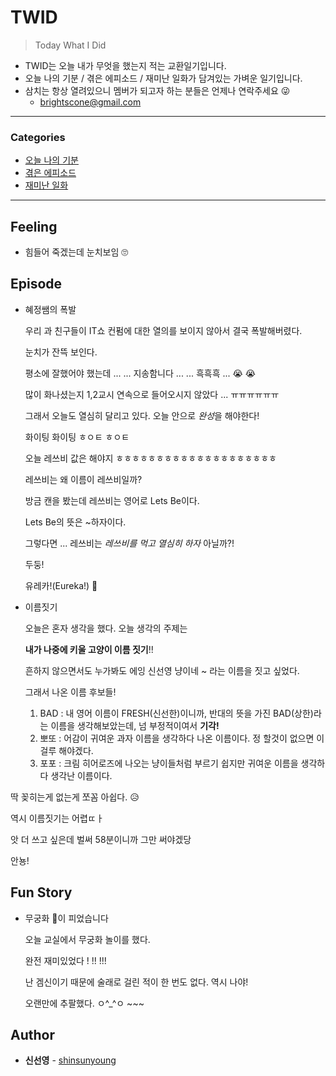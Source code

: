 # TWID

> Today What I Did

- TWID는 오늘 내가 무엇을 했는지 적는 교환일기입니다.
- 오늘 나의 기분 / 겪은 에피소드 / 재미난 일화가 담겨있는 가벼운 일기입니다.
- 삼치는 항상 열려있으니 멤버가 되고자 하는 분들은 언제나 연락주세요 😜
  - brightscone@gmail.com

---

### Categories

* [오늘 나의 기분](#feeling)
* [겪은 에피소드](#episode)
* [재미난 일화](#fun-story)

---

## Feeling

- 힘들어 죽겠는데 눈치보임 🙄

## Episode

- 혜정쌤의 폭발

  우리 과 친구들이 IT쇼 컨펌에 대한 열의를 보이지 않아서 결국 폭발해버렸다.

  눈치가 잔뜩 보인다.

  평소에 잘했어야 했는데 ... ... 지송함니다 ... ... 흑흑흑 ... 😭 😭

  많이 화나셨는지 1,2교시 연속으로 들어오시지 않았다 ... ㅠㅠㅠㅠㅠㅠ

  그래서 오늘도 열심히 달리고 있다. 오늘 안으로 *완성*을 해야한다!

  화이팅 화이팅 ㅎㅇㅌ ㅎㅇㅌ

  오늘 레쓰비 값은 해야지 ㅎㅎㅎㅎㅎㅎㅎㅎㅎㅎㅎㅎㅎㅎㅎㅎㅎㅎㅎㅎ

  레쓰비는 왜 이름이 레쓰비일까?

  방금 캔을 봤는데 레쓰비는 영어로 Lets Be이다.

  Lets Be의 뜻은 ~하자이다.

  그렇다면 ... 레쓰비는 *레쓰비를 먹고 열심히 하자* 아닐까?!

  두둥!

  유레카!(Eureka!) 🤩



* 이름짓기

  오늘은 혼자 생각을 했다. 오늘 생각의 주제는 

  **내가 나중에 키울 고양이 이름 짓기**!!

  흔하지 않으면서도 누가봐도 에잉 신선영 냥이네 ~ 라는 이름을 짓고 싶었다.

  그래서 나온 이름 후보들!



 	1. BAD : 내 영어 이름이 FRESH(신선한)이니까, 반대의 뜻을 가진 BAD(상한)라는 이름을 생각해보았는데, 넘 부정적이여서 **기각!**
 	2. 뽀또 : 어감이 귀여운 과자 이름을 생각하다 나온 이름이다. 정 할것이 없으면 이걸루 해야겠다.
 	3. 포포 : 크림 히어로즈에 나오는 냥이들처럼 부르기 쉽지만 귀여운 이름을 생각하다 생각난 이름이다. 



딱 꽂히는게 없는게 쪼꼼 아쉽다. 😥



역시 이름짓기는 어렵ㄸㅏ



앗 더 쓰고 싶은데 벌써 58분이니까 그만 써야겠당



안뇽!



## Fun Story

- 무궁화 🌺이 피었습니다 

  오늘 교실에서 무궁화 놀이를 했다.

  완전 재미있었다 ! !! !!!

  난 겜신이기 때문에 술래로 걸린 적이 한 번도 없다. 역시 나야!

  오랜만에 추팔했다. ㅇ^_^ㅇ ~~~



## Author

* **신선영** - [shinsunyoung](https://github.com/shinsunyoung)